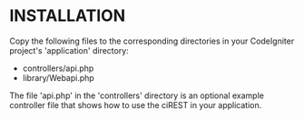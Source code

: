 # INSTALLATION

Copy the following files to the corresponding directories in your CodeIgniter project's 'application' directory:

* controllers/api.php
* library/Webapi.php

The file 'api.php' in the 'controllers' directory is an optional example controller file that shows how to use the ciREST in your application.
